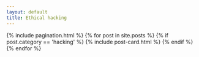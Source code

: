 ```yaml
---
layout: default
title: Ethical hacking
---
```


<div class="posts">
    {% include pagination.html %}
    {% for post in site.posts %}
    {% if post.category == 'hacking' %}
        {% include post-card.html %}
    {% endif %}
    {% endfor %}
  </div>